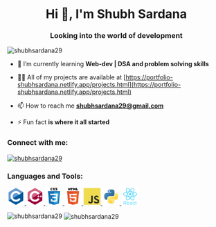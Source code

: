 <h1 align="center">Hi 👋, I'm Shubh Sardana</h1>
<h3 align="center">Looking into the world of development</h3>

<p align="left"> <img src="https://komarev.com/ghpvc/?username=shubhsardana29&label=Profile%20views&color=0e75b6&style=flat" alt="shubhsardana29" /> </p>

- 🌱 I’m currently learning **Web-dev | DSA and problem solving skills**

- 👨‍💻 All of my projects are available at [https://portfolio-shubhsardana.netlify.app/projects.html](https://portfolio-shubhsardana.netlify.app/projects.html)

- 📫 How to reach me **shubhsardana29@gmail.com**

- ⚡ Fun fact **<Hello world> is where it all started**

<h3 align="left">Connect with me:</h3>
<p align="left">
<a href="https://linkedin.com/in/shubhsardana29" target="blank"><img align="center" src="https://raw.githubusercontent.com/rahuldkjain/github-profile-readme-generator/master/src/images/icons/Social/linked-in-alt.svg" alt="shubhsardana29" height="30" width="40" /></a>
</p>

<h3 align="left">Languages and Tools:</h3>
<p align="left"> <a href="https://www.cprogramming.com/" target="_blank" rel="noreferrer"> <img src="https://raw.githubusercontent.com/devicons/devicon/master/icons/c/c-original.svg" alt="c" width="40" height="40"/> </a> <a href="https://www.w3schools.com/cpp/" target="_blank" rel="noreferrer"> <img src="https://raw.githubusercontent.com/devicons/devicon/master/icons/cplusplus/cplusplus-original.svg" alt="cplusplus" width="40" height="40"/> </a> <a href="https://www.w3schools.com/css/" target="_blank" rel="noreferrer"> <img src="https://raw.githubusercontent.com/devicons/devicon/master/icons/css3/css3-original-wordmark.svg" alt="css3" width="40" height="40"/> </a> <a href="https://www.w3.org/html/" target="_blank" rel="noreferrer"> <img src="https://raw.githubusercontent.com/devicons/devicon/master/icons/html5/html5-original-wordmark.svg" alt="html5" width="40" height="40"/> </a> <a href="https://developer.mozilla.org/en-US/docs/Web/JavaScript" target="_blank" rel="noreferrer"> <img src="https://raw.githubusercontent.com/devicons/devicon/master/icons/javascript/javascript-original.svg" alt="javascript" width="40" height="40"/> </a> <a href="https://www.python.org" target="_blank" rel="noreferrer"> <img src="https://raw.githubusercontent.com/devicons/devicon/master/icons/python/python-original.svg" alt="python" width="40" height="40"/> </a> <a href="https://reactjs.org/" target="_blank" rel="noreferrer"> <img src="https://raw.githubusercontent.com/devicons/devicon/master/icons/react/react-original-wordmark.svg" alt="react" width="40" height="40"/> </a> </p>

<p><img align="left" src="https://github-readme-stats.vercel.app/api/top-langs?username=shubhsardana29&show_icons=true&locale=en&layout=compact" alt="shubhsardana29" /></p>

<p>&nbsp;<img align="center" src="https://github-readme-stats.vercel.app/api?username=shubhsardana29&show_icons=true&locale=en" alt="shubhsardana29" /></p>

